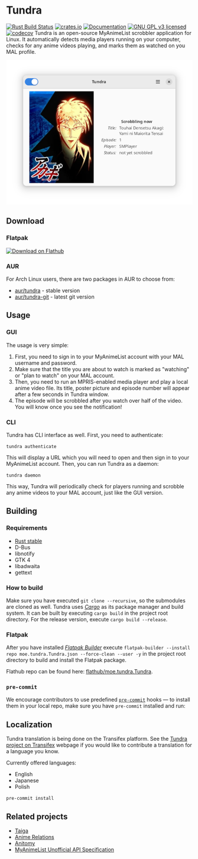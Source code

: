 Tundra
======

[![Rust Build Status](https://github.com/m4tx/tundra/workflows/Rust%20CI/badge.svg)](https://github.com/m4tx/tundra/actions/workflows/rust.yml)
[![crates.io](https://img.shields.io/crates/v/tundra.svg)](https://crates.io/crates/tundra)
[![Documentation](https://docs.rs/tundra/badge.svg)](https://docs.rs/tundra)
[![GNU GPL v3 licensed](https://img.shields.io/github/license/m4tx/tundra)](https://github.com/m4tx/tundra/blob/master/LICENSE)
[![codecov](https://codecov.io/gh/m4tx/tundra/branch/master/graph/badge.svg)](https://codecov.io/gh/m4tx/tundra)
Tundra is an open-source MyAnimeList scrobbler application for Linux. It automatically detects media players running on your computer, checks for any anime videos playing, and marks them as watched on you MAL profile.

![Screenshot of Tundra](data/screenshot1.png)

## Download

### Flatpak

<a href="https://flathub.org/apps/details/moe.tundra.Tundra"><img width="240" alt="Download on Flathub" src="https://flathub.org/assets/badges/flathub-badge-en.svg"/></a>

### AUR

For Arch Linux users, there are two packages in AUR to choose from:
* [aur/tundra](https://aur.archlinux.org/packages/tundra/) - stable version
* [aur/tundra-git](https://aur.archlinux.org/packages/tundra-git/) - latest git version

## Usage

### GUI

The usage is very simple:

1. First, you need to sign in to your MyAnimeList account with your MAL username and password.
2. Make sure that the title you are about to watch is marked as "watching" or "plan to watch" on your MAL account.
3. Then, you need to run an MPRIS-enabled media player and play a local anime video file. Its title, poster picture and episode number will appear after a few seconds in Tundra window.
4. The episode will be scrobbled after you watch over half of the video. You will know once you see the notification!

### CLI

Tundra has CLI interface as well. First, you need to authenticate:

```
tundra authenticate
```

This will display a URL which you will need to open and then sign in to your MyAnimeList account. Then, you can run Tundra as a daemon:

```
tundra daemon
```

This way, Tundra will periodically check for players running and scrobble any anime videos to your MAL account, just like the GUI version.

## Building

### Requirements

* [Rust stable](https://www.rust-lang.org/)
* D-Bus
* libnotify
* GTK 4
* libadwaita
* gettext

### How to build

Make sure you have executed `git clone --recursive`, so the submodules are cloned as well. Tundra uses [*Cargo*](https://doc.rust-lang.org/cargo/) as its package manager and build system. It can be built by executing `cargo build` in the project root directory. For the release version, execute `cargo build --release`.

### Flatpak

After you have installed [*Flatpak Builder*](https://docs.flatpak.org/en/latest/flatpak-builder.html) execute `flatpak-builder --install repo moe.tundra.Tundra.json --force-clean --user -y` in the project root directory to build and install the Flatpak package.

Flathub repo can be found here: [flathub/moe.tundra.Tundra](https://github.com/flathub/moe.tundra.Tundra).

### `pre-commit`

We encourage contributors to use predefined [`pre-commit`](https://pre-commit.com/) hooks — to install them in your local repo, make sure you have `pre-commit` installed and run:

## Localization

Tundra translation is being done on the Transifex platform. See the [Tundra project on Transifex](https://app.transifex.com/tundra/) webpage if you would like to contribute a translation for a language you know.

Currently offered languages:
* English
* Japanese
* Polish

```shell
pre-commit install
```

## Related projects

* [Taiga](https://github.com/erengy/taiga)
* [Anime Relations](https://github.com/erengy/anime-relations)
* [Anitomy](https://github.com/erengy/anitomy)
* [MyAnimeList Unofficial API Specification](https://github.com/SuperMarcus/myanimelist-api-specification)
